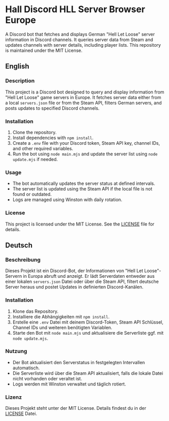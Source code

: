 # Hall Discord HLL Server Browser Europe

A Discord bot that fetches and displays German "Hell Let Loose" server information in Discord channels.
It queries server data from Steam and updates channels with server details, including player lists.
This repository is maintained under the MIT License.

## English

### Description
This project is a Discord bot designed to query and display information from "Hell Let Loose" game servers in Europe.
It fetches server data either from a local `servers.json` file or from the Steam API,
filters German servers, and posts updates to specified Discord channels.

### Installation
1. Clone the repository.
2. Install dependencies with `npm install`.
3. Create a `.env` file with your Discord token, Steam API key, channel IDs, and other required variables.
4. Run the bot using `node main.mjs` and update the server list using `node update.mjs` if needed.

### Usage
- The bot automatically updates the server status at defined intervals.
- The server list is updated using the Steam API if the local file is not found or outdated.
- Logs are managed using Winston with daily rotation.

### License
This project is licensed under the MIT License. See the [LICENSE](LICENSE) file for details.

## Deutsch

### Beschreibung
Dieses Projekt ist ein Discord-Bot, der Informationen von "Hell Let Loose"-Servern in Europa abruft und anzeigt.
Er lädt Serverdaten entweder aus einer lokalen `servers.json` Datei oder über die Steam API,
filtert deutsche Server heraus und postet Updates in definierten Discord-Kanälen.

### Installation
1. Klone das Repository.
2. Installiere die Abhängigkeiten mit `npm install`.
3. Erstelle eine `.env` Datei mit deinem Discord-Token, Steam API Schlüssel, Channel IDs und weiteren benötigten Variablen.
4. Starte den Bot mit `node main.mjs` und aktualisiere die Serverliste ggf. mit `node update.mjs`.

### Nutzung
- Der Bot aktualisiert den Serverstatus in festgelegten Intervallen automatisch.
- Die Serverliste wird über die Steam API aktualisiert, falls die lokale Datei nicht vorhanden oder veraltet ist.
- Logs werden mit Winston verwaltet und täglich rotiert.

### Lizenz
Dieses Projekt steht unter der MIT License. Details findest du in der [LICENSE](LICENSE) Datei.
